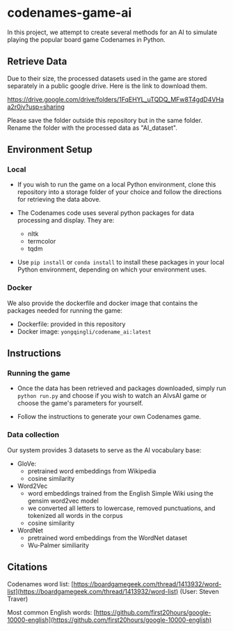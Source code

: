 # codenames-game-ai

In this project, we attempt to create several methods for an AI to simulate playing the popular board game Codenames in Python.

## Retrieve Data

Due to their size, the processed datasets used in the game are stored separately in a public google drive. Here is the link to download them.

https://drive.google.com/drive/folders/1FqEHYL_uTQDQ_MFw8T4gdD4VHaa2r0jv?usp=sharing

Please save the folder outside this repository but in the same folder. Rename the folder with the processed data as "AI_dataset".

## Environment Setup

### Local

* If you wish to run the game on a local Python environment, clone this repository into a storage folder of your choice and follow the directions for retrieving the data above.

* The Codenames code uses several python packages for data processing and display. They are:
  - nltk
  - termcolor
  - tqdm

* Use `pip install` or `conda install` to install these packages in your local Python environment, depending on which your environment uses.

### Docker

We also provide the dockerfile and docker image that contains the packages needed for running the game:
* Dockerfile: provided in this repository
* Docker image: `yongqingli/codename_ai:latest`

## Instructions

### Running the game

* Once the data has been retrieved and packages downloaded, simply run `python run.py` and choose if you wish to watch an AIvsAI game or choose the game's parameters for yourself.

* Follow the instructions to generate your own Codenames game.

### Data collection
Our system provides 3 datasets to serve as the AI vocabulary base:
* GloVe: 
  * pretrained word embeddings from Wikipedia
  * cosine similarity
* Word2Vec
  * word embeddings trained from the English Simple Wiki using the gensim word2vec model
  * we converted all letters to lowercase, removed punctuations, and tokenized all words in the corpus
  * cosine similarity
* WordNet
  * pretrained word embeddings from the WordNet dataset
  * Wu-Palmer similiarity

## Citations

Codenames word list: [https://boardgamegeek.com/thread/1413932/word-list](https://boardgamegeek.com/thread/1413932/word-list) (User: Steven Traver)

Most common English words: [https://github.com/first20hours/google-10000-english](https://github.com/first20hours/google-10000-english)
